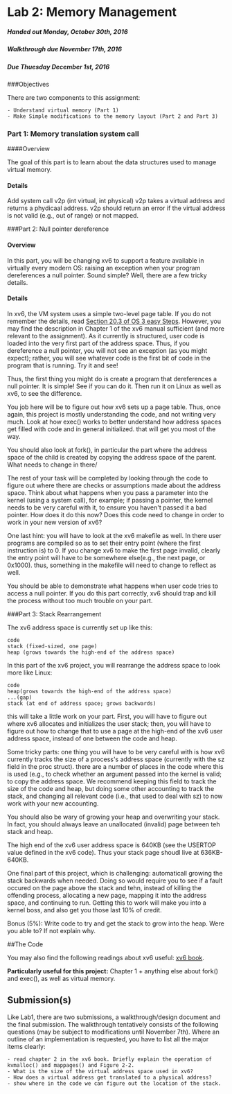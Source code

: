 # Lab 2: Memory Management

##### Handed out Monday, October 30th, 2016

##### Walkthrough due November 17th, 2016

##### Due Thuesday December 1st, 2016


###Objectives

There are two components to this assignment:

```
- Understand virtual memory (Part 1)
- Make Simple modifications to the memory layout (Part 2 and Part 3)
```

### Part 1: Memory translation system call

####Overview

The goal of this part is to learn about the data structures used to manage virtual memory.

#### Details

Add system call v2p (int virtual, int physical) v2p takes a virtual address and returns a phydicaal address. v2p should return an error if the virtual address is not valid (e.g., out of range) or not mapped.

###Part 2: Null pointer dereference

#### Overview

In this part, you will be changing xv6 to support a feature available in virtually every modern OS: raising an exception when your program dereferences a null pointer. Sound simple? Well, there are a few tricky details.

#### Details

In xv6, the VM system uses a simple two-level page table. If you do not remember the details, read [Section 20.3 of OS 3 easy Steps](http://pages.cs.wisc.edu/~remzi/OSTEP/vm-smalltables.pdf). However, you may find the description in Chapter 1 of the xv6 manual sufficient (and more relevant to the assignment). As it currently is structured, user code is loaded into the very first part of the address space. Thus, if you dereference a null pointer, you will not see an exception (as you might expect); rather, you will see whatever code is the first bit of code in the program that is running. Try it and see!

Thus, the first thing you might do is create a program that dereferences a null pointer. It is simple! See if you can do it. Then run it on Linux as well as xv6, to see the difference. 

You job here will be to figure out how xv6 sets up a page table. Thus, once again, this project is mostly understanding the code, and not writing very much. Look at how exec() works to better understand how address spaces get filled with code and in general initialized. that will get you most of the way.

You should also look at fork(), in particular the part where the address space of the child is created by copying the address space of the parent. What needs to change in there/

The rest of your task will be completed by looking through the code to figure out where there are checks or assumptions made about the address space. Think about what happens when you pass a parameter into the kernel (using a system call), for example; if passing a pointer, the kernel needs to be very careful with it, to ensure you haven't passed it a bad pointer. How does it do this now? Does this code need to change in order to work in your new version of xv6?

One last hint: you will have to look at the xv6 makefile as well. In there user programs are compiled so as to set their entry point (where the first instruction is) to 0. If you change xv6 to make the first page invalid, clearly the entry point will have to be somewhere else(e.g., the next page, or 0x1000). thus, something in the makefile will need to change to reflect as well.

You should be able to demonstrate what happens when user code tries to access a null pointer. If you do this part correctly, xv6 should trap and kill the process without too much trouble on your part.

###Part 3: Stack Rearrangement

The xv6 address space is currently set up like this:

```
code
stack (fixed-sized, one page)
heap (grows towards the high-end of the address space)
```

In this part of the xv6 project, you will rearrange the address space to look more like Linux:

```
code
heap(grows towards the high-end of the address space)
...(gap)
stack (at end of address space; grows backwards)
```

this will take a little work on your part. First, you will have to figure out where xv6 allocates and initializes the user stack; then, you will have to figure out how to change that to use a page at the high-end of the xv6 user address space, instead of one between the code and heap.

Some tricky parts: one thing you will have to be very careful with is how xv6 currently tracks the size of a process's address space (currently with the sz field in the proc struct). there are a number of places in the code where this is used (e.g., to check whether an argument passed into the kernel is valid; to copy the address space. We recommend keeping this field to track the size of the code and heap, but doing some other accounting to track the stack, and changing all relevant code (i.e., that used to deal with sz) to now work with your new accounting.

You should also be wary of growing your heap and overwriting your stack. In fact, you should always leave an unallocated (invalid) page between teh stack and heap.

The high end of the xv6 user address space is 640KB (see the USERTOP value defined in the xv6 code). Thus your stack page shoudl live at 636KB-640KB.

One final part of this project, which is challenging: automaticall growing the stack backwards when needed. Doing so would require you to see if a fault occured on the page above the stack and tehn, instead of killing the offending process, allocating a new page, mapping it into the address space, and continuing to run. Getting this to work will make you into a kernel boss, and also get you those last 10% of credit.

Bonus (5%): Write code to try and get the stack to grow into the heap. Were you able to? If not explain why.

##The Code

You may also find the following readings about xv6 useful: [xv6 book](https://pdos.csail.mit.edu/6.828/2011/xv6/book-rev6.pdf).

**Particularly useful for this project:** Chapter 1 + anything else about fork() and exec(), as well as virtual memory.

## Submission(s)

Like Lab1, there are two submissions, a walkthrough/design document and the final submission. The walkthrough tentatively consists of the following questions (may be subject to modifications until November 7th). Where an outline of an implementation is requested, you have to list all the major items clearly:

```
- read chapter 2 in the xv6 book. Briefly explain the operation of kvmalloc() and mappages() and Figure 2-2.
- What is the size of the virtual address space used in xv6?
- How does a virtual address get translated to a physical address?
- show where in the code we can figure out the location of the stack.
```
